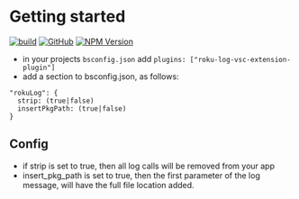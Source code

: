 # Getting started

[![build](https://img.shields.io/github/workflow/status/georgejecook/roku-log-bsc-plugin/build.svg?logo=github)](https://github.com/georgejecook/roku-log-bsc-plugin/actions?query=workflow%3Abuild)
[![GitHub](https://img.shields.io/github/release/georgejecook/roku-log-bsc-plugin.svg?style=flat-square)](https://github.com/georgejecook/roku-log-bsc-plugin/releases)
[![NPM Version](https://badge.fury.io/js/roku-log-bsc-plugin.svg?style=flat)](https://npmjs.org/package/roku-log-bsc-plugin)

- in your projects `bsconfig.json` add `plugins: ["roku-log-vsc-extension-plugin"]`
- add a section to bsconfig.json, as follows:

```
"rokuLog": {
  strip: (true|false)
  insertPkgPath: (true|false)
}
```

## Config

- if strip is set to true, then all log calls will be removed from your app
- insert_pkg_path is set to true, then the first parameter of the log message, will have the full file location added.
